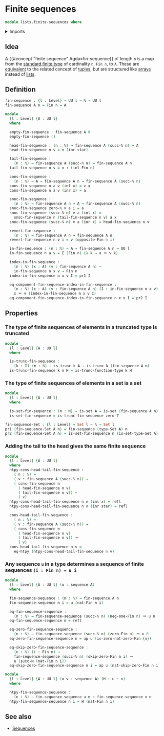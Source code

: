 # Finite sequences

```agda
module lists.finite-sequences where
```

<details><summary>Imports</summary>

```agda
open import elementary-number-theory.natural-numbers

open import foundation.action-on-identifications-functions
open import foundation.coproduct-types
open import foundation.dependent-pair-types
open import foundation.function-extensionality
open import foundation.function-types
open import foundation.homotopies
open import foundation.identity-types
open import foundation.sequences
open import foundation.sets
open import foundation.truncated-types
open import foundation.truncation-levels
open import foundation.unit-type
open import foundation.universe-levels

open import univalent-combinatorics.involution-standard-finite-types
open import univalent-combinatorics.standard-finite-types
```

</details>

## Idea

A {{#concept "finite sequence" Agda=fin-sequence}} of length `n` is a map from
the [standard finite type](univalent-combinatorics.standard-finite-types.md) of
cardinality `n`, `Fin n`, to `A`. These are
[equivalent](lists.equivalence-tuples-finite-sequences.md) to the related
concept of [tuples](lists.tuples.md), but are structured like
[arrays](lists.arrays.md) instead of [lists](lists.lists.md).

## Definition

```agda
fin-sequence : {l : Level} → UU l → ℕ → UU l
fin-sequence A n = Fin n → A

module _
  {l : Level} {A : UU l}
  where

  empty-fin-sequence : fin-sequence A 0
  empty-fin-sequence ()

  head-fin-sequence : (n : ℕ) → fin-sequence A (succ-ℕ n) → A
  head-fin-sequence n v = v (inr star)

  tail-fin-sequence :
    (n : ℕ) → fin-sequence A (succ-ℕ n) → fin-sequence A n
  tail-fin-sequence n v = v ∘ (inl-Fin n)

  cons-fin-sequence :
    (n : ℕ) → A → fin-sequence A n → fin-sequence A (succ-ℕ n)
  cons-fin-sequence n a v (inl x) = v x
  cons-fin-sequence n a v (inr x) = a

  snoc-fin-sequence :
    (n : ℕ) → fin-sequence A n → A → fin-sequence A (succ-ℕ n)
  snoc-fin-sequence zero-ℕ v a i = a
  snoc-fin-sequence (succ-ℕ n) v a (inl x) =
    snoc-fin-sequence n (tail-fin-sequence n v) a x
  snoc-fin-sequence (succ-ℕ n) v a (inr x) = head-fin-sequence n v

  revert-fin-sequence :
    (n : ℕ) → fin-sequence A n → fin-sequence A n
  revert-fin-sequence n v i = v (opposite-Fin n i)

  in-fin-sequence : (n : ℕ) → A → fin-sequence A n → UU l
  in-fin-sequence n a v = Σ (Fin n) (λ k → a ＝ v k)

  index-in-fin-sequence :
    (n : ℕ) (x : A) (v : fin-sequence A n) →
    in-fin-sequence n x v → Fin n
  index-in-fin-sequence n x v I = pr1 I

  eq-component-fin-sequence-index-in-fin-sequence :
    (n : ℕ) (x : A) (v : fin-sequence A n) (I : in-fin-sequence n x v) →
    x ＝ v (index-in-fin-sequence n x v I)
  eq-component-fin-sequence-index-in-fin-sequence n x v I = pr2 I
```

## Properties

### The type of finite sequences of elements in a truncated type is truncated

```agda
module _
  {l : Level} {A : UU l}
  where

  is-trunc-fin-sequence :
    (k : 𝕋) (n : ℕ) → is-trunc k A → is-trunc k (fin-sequence A n)
  is-trunc-fin-sequence k n H = is-trunc-function-type k H
```

### The type of finite sequences of elements in a set is a set

```agda
module _
  {l : Level} {A : UU l}
  where

  is-set-fin-sequence : (n : ℕ) → is-set A → is-set (fin-sequence A n)
  is-set-fin-sequence = is-trunc-fin-sequence zero-𝕋

fin-sequence-Set : {l : Level} → Set l → ℕ → Set l
pr1 (fin-sequence-Set A n) = fin-sequence (type-Set A) n
pr2 (fin-sequence-Set A n) = is-set-fin-sequence n (is-set-type-Set A)
```

### Adding the tail to the head gives the same finite sequence

```agda
module _
  {l : Level} {A : UU l}
  where
  htpy-cons-head-tail-fin-sequence :
    ( n : ℕ) →
    ( v : fin-sequence A (succ-ℕ n)) →
    ( cons-fin-sequence n
      ( head-fin-sequence n v)
      ( tail-fin-sequence n v)) ~
      ( v)
  htpy-cons-head-tail-fin-sequence n v (inl x) = refl
  htpy-cons-head-tail-fin-sequence n v (inr star) = refl

  cons-head-tail-fin-sequence :
    ( n : ℕ) →
    ( v : fin-sequence A (succ-ℕ n)) →
    ( cons-fin-sequence n
      ( head-fin-sequence n v)
      ( tail-fin-sequence n v)) ＝
      ( v)
  cons-head-tail-fin-sequence n v =
    eq-htpy (htpy-cons-head-tail-fin-sequence n v)
```

### Any sequence `u` in a type determines a sequence of finite sequences `(i : Fin n) ↦ u i`

```agda
module _
  {l : Level} {A : UU l} (u : sequence A)
  where

  fin-sequence-sequence : (n : ℕ) → fin-sequence A n
  fin-sequence-sequence n i = u (nat-Fin n i)

  eq-fin-sequence-sequence :
    (n : ℕ) → fin-sequence-sequence (succ-ℕ n) (neg-one-Fin n) ＝ u n
  eq-fin-sequence-sequence n = refl

  eq-zero-fin-sequence-sequence :
    (n : ℕ) → fin-sequence-sequence (succ-ℕ n) (zero-Fin n) ＝ u 0
  eq-zero-fin-sequence-sequence n = ap u (is-zero-nat-zero-Fin {n})

  eq-skip-zero-fin-sequence-sequence :
    (n : ℕ) (i : Fin n) →
    fin-sequence-sequence (succ-ℕ n) (skip-zero-Fin n i) ＝
    u (succ-ℕ (nat-Fin n i))
  eq-skip-zero-fin-sequence-sequence n i = ap u (nat-skip-zero-Fin n i)

module _
  {l : Level} {A : UU l} (u v : sequence A) (H : u ~ v)
  where

  htpy-fin-sequence-sequence :
    (n : ℕ) → fin-sequence-sequence u n ~ fin-sequence-sequence v n
  htpy-fin-sequence-sequence n i = H (nat-Fin n i)
```

## See also

- [Sequences](lists.sequences.md)
